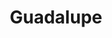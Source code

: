 ---
layout: recipe
title: Guadalupe
category: North American
subcategory: Bourbon
aged: NAS
abv: 53.5
distillery: Garrison Brothers
distillery-location: Texas, USA
nose:
palate:
finish:
tag:
    - bourbon
    - whiskey
---